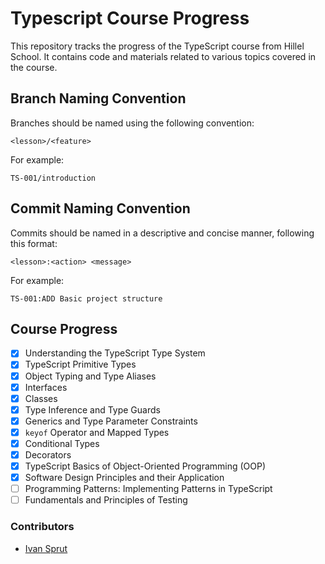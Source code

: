 # Typescript Course Progress

This repository tracks the progress of the TypeScript course from Hillel School. It contains code and materials related to various topics covered in the course.

## Branch Naming Convention

Branches should be named using the following convention:
```
<lesson>/<feature>
```
For example:
```
TS-001/introduction
```
## Commit Naming Convention

Commits should be named in a descriptive and concise manner, following this format:
```
<lesson>:<action> <message>
```
For example:
```
TS-001:ADD Basic project structure
```

## Course Progress

- [X] Understanding the TypeScript Type System
- [X] TypeScript Primitive Types
- [X] Object Typing and Type Aliases
- [X] Interfaces
- [X] Classes
- [X] Type Inference and Type Guards
- [X] Generics and Type Parameter Constraints
- [X] `keyof` Operator and Mapped Types
- [X] Conditional Types
- [X] Decorators
- [X] TypeScript Basics of Object-Oriented Programming (OOP)
- [X] Software Design Principles and their Application
- [ ] Programming Patterns: Implementing Patterns in TypeScript
- [ ] Fundamentals and Principles of Testing

### Contributors

- [Ivan Sprut](https://github.com/isprutfromua)
